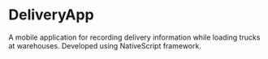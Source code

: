 # DeliveryApp

A mobile application for recording delivery information while loading trucks at warehouses. 
Developed using NativeScript framework. 
